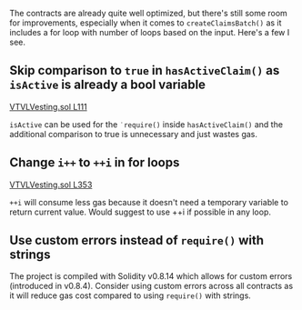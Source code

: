 The contracts are already quite well optimized, but there's still some room for improvements, especially when it comes to `createClaimsBatch()` as it includes a for loop with number of loops based on the input. Here's a few I see.

## Skip comparison to `true` in `hasActiveClaim()` as `isActive` is already a bool variable
[VTVLVesting.sol L111](https://github.com/code-423n4/2022-09-vtvl/blob/main/contracts/VTVLVesting.sol#L111)

`isActive` can be used for the `˙require()` inside `hasActiveClaim()` and the additional comparison to true is unnecessary and just wastes gas.

## Change `i++` to `++i` in for loops
[VTVLVesting.sol L353](https://github.com/code-423n4/2022-09-vtvl/blob/main/contracts/VTVLVesting.sol#L353)

`++i` will consume less gas because it doesn't need a temporary variable to return current value. Would suggest to use ++i if possible in any loop.

## Use custom errors instead of `require()` with strings
The project is compiled with Solidity v0.8.14 which allows for custom errors (introduced in v0.8.4). Consider using custom errors across all contracts as it will reduce gas cost compared to using `require()` with strings.